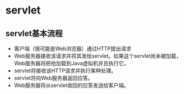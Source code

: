 # servlet
## servlet基本流程
- 客户端（很可能是Web浏览器）通过HTTP提出请求
-  Web服务器接收该请求并将其发给servlet。如果这个servlet尚未被加载，Web服务器将把他加载到Java虚拟机并且执行它。
- servlet将接收该HTTP请求并执行某种处理。
- servlet将向Web服务器返回应答。
- Web服务器将从servlet收回的应答发送给客户端。